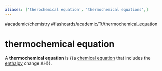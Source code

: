 ```yaml
---
aliases: ['therochemical equation', 'thermochemical equations',]
---
```


#academic/chemistry #flashcards/academic/Tt/thermochemical_equation

# thermochemical equation

A __thermochemical equation__ is {{a [chemical equation](chemical%20equation.md) that includes the [enthalpy](enthalpy.md) change ΔH}}.
